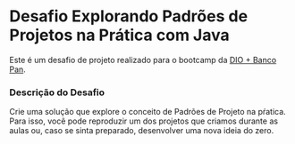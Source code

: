 # Desafio Explorando Padrões de Projetos na Prática com Java

Este é um desafio de projeto realizado para o bootcamp da [DIO + Banco Pan](https://dio.me/).

### Descrição do Desafio
Crie uma solução que explore o conceito de Padrões de Projeto na pŕatica. Para isso, você pode reproduzir um dos projetos que criamos durante as aulas ou, caso se sinta preparado, desenvolver uma nova ideia do zero.

